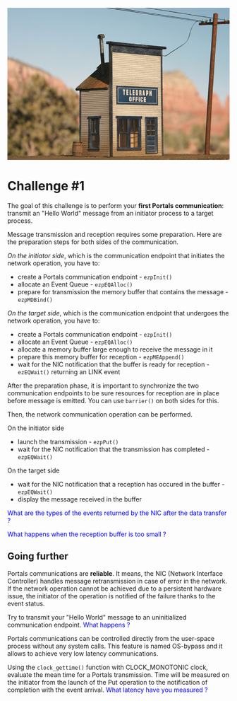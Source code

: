 ![Telegraph Office](../images/Telegraph-Office.png)

# Challenge #1

The goal of this challenge is to perform your **first Portals communication**: transmit an "Hello World" message from an initiator process to a target process.

Message transmission and reception requires some preparation. Here are the preparation steps for both sides of the communication.

*On the initiator side*, which is the communication endpoint that initiates the network operation, you have to:
* create a Portals communication endpoint - `ezpInit()`
* allocate an Event Queue - `ezpEQAlloc()`
* prepare for transmission the memory buffer that contains the message - `ezpMDBind()`

*On the target side*, which is the communication endpoint that undergoes the network operation, you have to:
* create a Portals communication endpoint - `ezpInit()`
* allocate an Event Queue - `ezpEQAlloc()`
* allocate a memory buffer large enough to receive the message in it
* prepare this memory buffer for reception - `ezpMEAppend()`
* wait for the NIC notification that the buffer is ready for reception - `ezEQWait()` returning an LINK event

After the preparation phase, it is important to synchronize the two communication endpoints to be sure resources for reception are in place before message is emitted. You can use `barrier()` on both sides for this.

Then, the network communication operation can be performed.

On the initiator side
* launch the transmission - `ezpPut()`
* wait for the NIC notification that the transmission has completed - `ezpEQWait()`

On the target side
* wait for the NIC notification that a reception has occured in the buffer - `ezpEQWait()`
* display the message received in the buffer

<font color="blue">What are the types of the events returned by the NIC after the data transfer ?</font>

<font color="blue">What happens when the reception buffer is too small ?</font>

## Going further

Portals communications are **reliable**. It means, the NIC (Network Interface Controller) handles message retransmission in case of error in the network. If the network operation cannot be achieved due to a persistent hardware issue, the initiator of the operation is notified of the failure thanks to the event status.

Try to transmit your "Hello World" message to an uninitialized communication endpoint.
<font color="blue">What happens ?</font>


Portals communications can be controlled directly from the user-space process without any system calls. This feature is named OS-bypass and it allows to achieve very low latency communications.

Using the `clock_gettime()` function with CLOCK_MONOTONIC clock, evaluate the mean time for a Portals transmission. Time will be measured on the initiator from the launch of the Put operation to the notification of completion with the event arrival.
<font color="blue">What latency have you measured ?</font>

